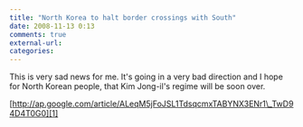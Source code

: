 ```yaml
---
title: "North Korea to halt border crossings with South"
date: 2008-11-13 0:13
comments: true
external-url:
categories:
---
```

This is very sad news for me. It's going in a very bad direction and I hope for North Korean people, that Kim Jong-il's regime will be soon over.

[http://ap.google.com/article/ALeqM5jFoJSL1TdsqcmxTABYNX3ENr1\_TwD94D4T0G0][1]

  [1]: http://ap.google.com/article/ALeqM5jFoJSL1TdsqcmxTABYNX3ENr1_TwD94D4T0G0
